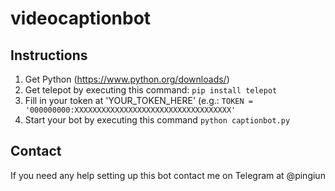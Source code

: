 # videocaptionbot
## Instructions
1. Get Python (https://www.python.org/downloads/)
2. Get telepot by executing this command: `pip install telepot`
3. Fill in your token at 'YOUR_TOKEN_HERE' (e.g.: `TOKEN = '000000000:XXXXXXXXXXXXXXXXXXXXXXXXXXXXXXXXXXX'`
4. Start your bot by executing this command `python captionbot.py`

## Contact
If you need any help setting up this bot contact me on Telegram at @pingiun
